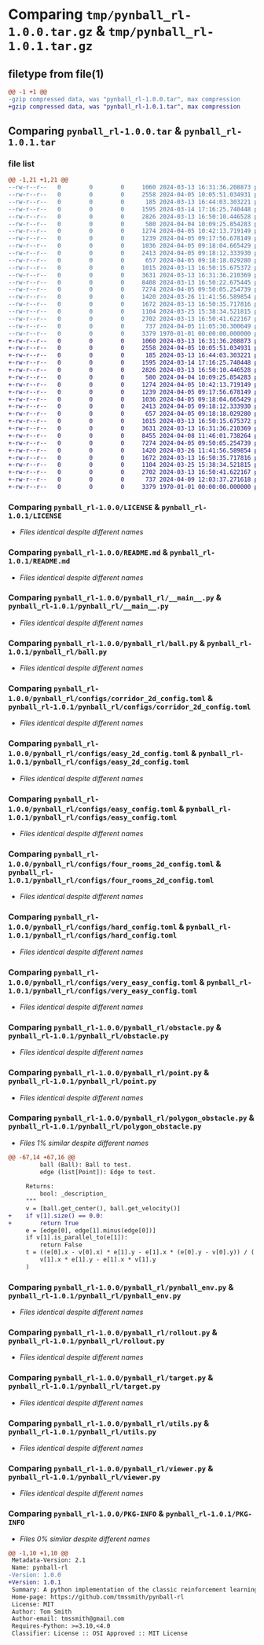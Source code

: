 # Comparing `tmp/pynball_rl-1.0.0.tar.gz` & `tmp/pynball_rl-1.0.1.tar.gz`

## filetype from file(1)

```diff
@@ -1 +1 @@
-gzip compressed data, was "pynball_rl-1.0.0.tar", max compression
+gzip compressed data, was "pynball_rl-1.0.1.tar", max compression
```

## Comparing `pynball_rl-1.0.0.tar` & `pynball_rl-1.0.1.tar`

### file list

```diff
@@ -1,21 +1,21 @@
--rw-r--r--   0        0        0     1060 2024-03-13 16:31:36.208873 pynball_rl-1.0.0/LICENSE
--rw-r--r--   0        0        0     2558 2024-04-05 10:05:51.034931 pynball_rl-1.0.0/README.md
--rw-r--r--   0        0        0      185 2024-03-13 16:44:03.303221 pynball_rl-1.0.0/pynball_rl/__init__.py
--rw-r--r--   0        0        0     1595 2024-03-14 17:16:25.740448 pynball_rl-1.0.0/pynball_rl/__main__.py
--rw-r--r--   0        0        0     2826 2024-03-13 16:50:10.446528 pynball_rl-1.0.0/pynball_rl/ball.py
--rw-r--r--   0        0        0      580 2024-04-04 10:09:25.854283 pynball_rl-1.0.0/pynball_rl/configs/corridor_2d_config.toml
--rw-r--r--   0        0        0     1274 2024-04-05 10:42:13.719149 pynball_rl-1.0.0/pynball_rl/configs/easy_2d_config.toml
--rw-r--r--   0        0        0     1239 2024-04-05 09:17:56.678149 pynball_rl-1.0.0/pynball_rl/configs/easy_config.toml
--rw-r--r--   0        0        0     1036 2024-04-05 09:18:04.665429 pynball_rl-1.0.0/pynball_rl/configs/four_rooms_2d_config.toml
--rw-r--r--   0        0        0     2413 2024-04-05 09:18:12.333930 pynball_rl-1.0.0/pynball_rl/configs/hard_config.toml
--rw-r--r--   0        0        0      657 2024-04-05 09:18:18.029280 pynball_rl-1.0.0/pynball_rl/configs/very_easy_config.toml
--rw-r--r--   0        0        0     1015 2024-03-13 16:50:15.675372 pynball_rl-1.0.0/pynball_rl/obstacle.py
--rw-r--r--   0        0        0     3631 2024-03-13 16:31:36.210369 pynball_rl-1.0.0/pynball_rl/point.py
--rw-r--r--   0        0        0     8408 2024-03-13 16:50:22.675445 pynball_rl-1.0.0/pynball_rl/polygon_obstacle.py
--rw-r--r--   0        0        0     7274 2024-04-05 09:50:05.254739 pynball_rl-1.0.0/pynball_rl/pynball_env.py
--rw-r--r--   0        0        0     1420 2024-03-26 11:41:56.589854 pynball_rl-1.0.0/pynball_rl/rollout.py
--rw-r--r--   0        0        0     1672 2024-03-13 16:50:35.717816 pynball_rl-1.0.0/pynball_rl/target.py
--rw-r--r--   0        0        0     1104 2024-03-25 15:38:34.521815 pynball_rl-1.0.0/pynball_rl/utils.py
--rw-r--r--   0        0        0     2702 2024-03-13 16:50:41.622167 pynball_rl-1.0.0/pynball_rl/viewer.py
--rw-r--r--   0        0        0      737 2024-04-05 11:05:30.300649 pynball_rl-1.0.0/pyproject.toml
--rw-r--r--   0        0        0     3379 1970-01-01 00:00:00.000000 pynball_rl-1.0.0/PKG-INFO
+-rw-r--r--   0        0        0     1060 2024-03-13 16:31:36.208873 pynball_rl-1.0.1/LICENSE
+-rw-r--r--   0        0        0     2558 2024-04-05 10:05:51.034931 pynball_rl-1.0.1/README.md
+-rw-r--r--   0        0        0      185 2024-03-13 16:44:03.303221 pynball_rl-1.0.1/pynball_rl/__init__.py
+-rw-r--r--   0        0        0     1595 2024-03-14 17:16:25.740448 pynball_rl-1.0.1/pynball_rl/__main__.py
+-rw-r--r--   0        0        0     2826 2024-03-13 16:50:10.446528 pynball_rl-1.0.1/pynball_rl/ball.py
+-rw-r--r--   0        0        0      580 2024-04-04 10:09:25.854283 pynball_rl-1.0.1/pynball_rl/configs/corridor_2d_config.toml
+-rw-r--r--   0        0        0     1274 2024-04-05 10:42:13.719149 pynball_rl-1.0.1/pynball_rl/configs/easy_2d_config.toml
+-rw-r--r--   0        0        0     1239 2024-04-05 09:17:56.678149 pynball_rl-1.0.1/pynball_rl/configs/easy_config.toml
+-rw-r--r--   0        0        0     1036 2024-04-05 09:18:04.665429 pynball_rl-1.0.1/pynball_rl/configs/four_rooms_2d_config.toml
+-rw-r--r--   0        0        0     2413 2024-04-05 09:18:12.333930 pynball_rl-1.0.1/pynball_rl/configs/hard_config.toml
+-rw-r--r--   0        0        0      657 2024-04-05 09:18:18.029280 pynball_rl-1.0.1/pynball_rl/configs/very_easy_config.toml
+-rw-r--r--   0        0        0     1015 2024-03-13 16:50:15.675372 pynball_rl-1.0.1/pynball_rl/obstacle.py
+-rw-r--r--   0        0        0     3631 2024-03-13 16:31:36.210369 pynball_rl-1.0.1/pynball_rl/point.py
+-rw-r--r--   0        0        0     8455 2024-04-08 11:46:01.738264 pynball_rl-1.0.1/pynball_rl/polygon_obstacle.py
+-rw-r--r--   0        0        0     7274 2024-04-05 09:50:05.254739 pynball_rl-1.0.1/pynball_rl/pynball_env.py
+-rw-r--r--   0        0        0     1420 2024-03-26 11:41:56.589854 pynball_rl-1.0.1/pynball_rl/rollout.py
+-rw-r--r--   0        0        0     1672 2024-03-13 16:50:35.717816 pynball_rl-1.0.1/pynball_rl/target.py
+-rw-r--r--   0        0        0     1104 2024-03-25 15:38:34.521815 pynball_rl-1.0.1/pynball_rl/utils.py
+-rw-r--r--   0        0        0     2702 2024-03-13 16:50:41.622167 pynball_rl-1.0.1/pynball_rl/viewer.py
+-rw-r--r--   0        0        0      737 2024-04-09 12:03:37.271618 pynball_rl-1.0.1/pyproject.toml
+-rw-r--r--   0        0        0     3379 1970-01-01 00:00:00.000000 pynball_rl-1.0.1/PKG-INFO
```

### Comparing `pynball_rl-1.0.0/LICENSE` & `pynball_rl-1.0.1/LICENSE`

 * *Files identical despite different names*

### Comparing `pynball_rl-1.0.0/README.md` & `pynball_rl-1.0.1/README.md`

 * *Files identical despite different names*

### Comparing `pynball_rl-1.0.0/pynball_rl/__main__.py` & `pynball_rl-1.0.1/pynball_rl/__main__.py`

 * *Files identical despite different names*

### Comparing `pynball_rl-1.0.0/pynball_rl/ball.py` & `pynball_rl-1.0.1/pynball_rl/ball.py`

 * *Files identical despite different names*

### Comparing `pynball_rl-1.0.0/pynball_rl/configs/corridor_2d_config.toml` & `pynball_rl-1.0.1/pynball_rl/configs/corridor_2d_config.toml`

 * *Files identical despite different names*

### Comparing `pynball_rl-1.0.0/pynball_rl/configs/easy_2d_config.toml` & `pynball_rl-1.0.1/pynball_rl/configs/easy_2d_config.toml`

 * *Files identical despite different names*

### Comparing `pynball_rl-1.0.0/pynball_rl/configs/easy_config.toml` & `pynball_rl-1.0.1/pynball_rl/configs/easy_config.toml`

 * *Files identical despite different names*

### Comparing `pynball_rl-1.0.0/pynball_rl/configs/four_rooms_2d_config.toml` & `pynball_rl-1.0.1/pynball_rl/configs/four_rooms_2d_config.toml`

 * *Files identical despite different names*

### Comparing `pynball_rl-1.0.0/pynball_rl/configs/hard_config.toml` & `pynball_rl-1.0.1/pynball_rl/configs/hard_config.toml`

 * *Files identical despite different names*

### Comparing `pynball_rl-1.0.0/pynball_rl/configs/very_easy_config.toml` & `pynball_rl-1.0.1/pynball_rl/configs/very_easy_config.toml`

 * *Files identical despite different names*

### Comparing `pynball_rl-1.0.0/pynball_rl/obstacle.py` & `pynball_rl-1.0.1/pynball_rl/obstacle.py`

 * *Files identical despite different names*

### Comparing `pynball_rl-1.0.0/pynball_rl/point.py` & `pynball_rl-1.0.1/pynball_rl/point.py`

 * *Files identical despite different names*

### Comparing `pynball_rl-1.0.0/pynball_rl/polygon_obstacle.py` & `pynball_rl-1.0.1/pynball_rl/polygon_obstacle.py`

 * *Files 1% similar despite different names*

```diff
@@ -67,14 +67,16 @@
         ball (Ball): Ball to test.
         edge (list[Point]): Edge to test.
 
     Returns:
         bool: _description_
     """
     v = [ball.get_center(), ball.get_velocity()]
+    if v[1].size() == 0.0:
+        return True
     e = [edge[0], edge[1].minus(edge[0])]
     if v[1].is_parallel_to(e[1]):
         return False
     t = ((e[0].x - v[0].x) * e[1].y - e[1].x * (e[0].y - v[0].y)) / (
         v[1].x * e[1].y - e[1].x * v[1].y
     )
```

### Comparing `pynball_rl-1.0.0/pynball_rl/pynball_env.py` & `pynball_rl-1.0.1/pynball_rl/pynball_env.py`

 * *Files identical despite different names*

### Comparing `pynball_rl-1.0.0/pynball_rl/rollout.py` & `pynball_rl-1.0.1/pynball_rl/rollout.py`

 * *Files identical despite different names*

### Comparing `pynball_rl-1.0.0/pynball_rl/target.py` & `pynball_rl-1.0.1/pynball_rl/target.py`

 * *Files identical despite different names*

### Comparing `pynball_rl-1.0.0/pynball_rl/utils.py` & `pynball_rl-1.0.1/pynball_rl/utils.py`

 * *Files identical despite different names*

### Comparing `pynball_rl-1.0.0/pynball_rl/viewer.py` & `pynball_rl-1.0.1/pynball_rl/viewer.py`

 * *Files identical despite different names*

### Comparing `pynball_rl-1.0.0/PKG-INFO` & `pynball_rl-1.0.1/PKG-INFO`

 * *Files 0% similar despite different names*

```diff
@@ -1,10 +1,10 @@
 Metadata-Version: 2.1
 Name: pynball-rl
-Version: 1.0.0
+Version: 1.0.1
 Summary: A python implementation of the classic reinforcement learning domain pinball: http://irl.cs.brown.edu/pinball/
 Home-page: https://github.com/tmssmith/pynball-rl
 License: MIT
 Author: Tom Smith
 Author-email: tmssmith@gmail.com
 Requires-Python: >=3.10,<4.0
 Classifier: License :: OSI Approved :: MIT License
```

